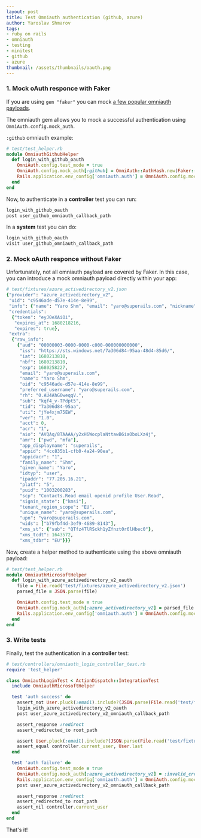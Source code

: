 ```yaml
---
layout: post
title: Test Omniauth authentication (github, azure)
author: Yaroslav Shmarov
tags: 
- ruby on rails
- omniauth
- testing
- minitest
- github
- azure
thumbnail: /assets/thumbnails/oauth.png
---
```


### 1. Mock oAuth responce with Faker

If you are using `gem "faker"` you can mock [a few popular omniauth payloads](https://github.com/faker-ruby/faker/blob/main/doc/default/omniauth.md).

The omniauth gem allows you to mock a successful authentication using `OmniAuth.config.mock_auth`.

`:github` omniauth example:

```ruby
# test/test_helper.rb
module OmniauthGithubHelper
  def login_with_github_oauth
    OmniAuth.config.test_mode = true
    OmniAuth.config.mock_auth[:github] = OmniAuth::AuthHash.new(Faker::Omniauth.github)
    Rails.application.env_config['omniauth.auth'] = OmniAuth.config.mock_auth[:github]
  end
end
```

Now, to authenticate in a **controller** test you can run:

```ruby
login_with_github_oauth
post user_github_omniauth_callback_path
```

In a **system** test you can do:

```ruby
login_with_github_oauth
visit user_github_omniauth_callback_path
```

### 2. Mock oAuth responce **without** Faker

Unfortunately, not all omniauth payload are covered by Faker.
In this case, you can introduce a mock omniauth payload directly within your app:

```ruby
# test/fixtures/azure_activedirectory_v2.json
{"provider": "azure_activedirectory_v2",
 "uid": "c9546ade-d57e-414e-8e99",
 "info": {"name": "Yaro Shm", "email": "yaro@superails.com", "nickname": "yaro", "first_name": "Yaro", "last_name": "Shm"},
 "credentials": 
  {"token": "eyJ0eXAiOi",
   "expires_at": 1680218216,
   "expires": true},
 "extra": 
  {"raw_info": 
    {"aud": "00000003-0000-0000-c000-000000000000",
     "iss": "https://sts.windows.net/7a306d84-95aa-48d4-85d6/",
     "iat": 1680213810,
     "nbf": 1680213810,
     "exp": 1680258227,
     "email": "yaro@superails.com",
     "name": "Yaro Shm",
     "oid": "c9546ade-d57e-414e-8e99",
     "preferred_username": "yaro@superails.com",
     "rh": "0.AU4AhG0weqqV.",
     "sub": "kqf4_v-TPdpt5",
     "tid": "7a306d84-95aa",
     "uti": "jYe4xjm75EW",
     "ver": "1.0",
     "acct": 0,
     "acr": "1",
     "aio": "AVQAq/8TAAAA/y2xH6WocplaNttawB6iaOboLXz4j",
     "amr": ["pwd", "mfa"],
     "app_displayname": "superails",
     "appid": "4cc835b1-cfb0-4a24-90ea",
     "appidacr": "1",
     "family_name": "Shm",
     "given_name": "Yaro",
     "idtyp": "user",
     "ipaddr": "77.205.16.21",
     "platf": "5",
     "puid": "1003200283",
     "scp": "Contacts.Read email openid profile User.Read",
     "signin_state": ["kmsi"],
     "tenant_region_scope": "EU",
     "unique_name": "yaro@superails.com",
     "upn": "yaro@superails.com",
     "wids": ["b79fbf4d-3ef9-4689-8143"],
     "xms_st": {"sub": "QTfz4TlRSckh1yZfnzt0r6lHbec0"},
     "xms_tcdt": 1643572,
     "xms_tdbr": "EU"}}}
```

Now, create a helper method to authenticate using the above omniauth payload:

```ruby
# test/test_helper.rb
module OmniauthMicrosoftHelper
  def login_with_azure_activedirectory_v2_oauth
    file = File.read('test/fixtures/azure_activedirectory_v2.json')
    parsed_file = JSON.parse(file)

    OmniAuth.config.test_mode = true
    OmniAuth.config.mock_auth[:azure_activedirectory_v2] = parsed_file
    Rails.application.env_config['omniauth.auth'] = OmniAuth.config.mock_auth[:azure_activedirectory_v2]
  end
end
```

### 3. Write tests

Finally, test the authentication in a **controller** test:

```ruby
# test/controllers/omniauth_login_controller_test.rb
require 'test_helper'

class OmniauthLoginTest < ActionDispatch::IntegrationTest
  include OmniauthMicrosoftHelper

  test 'auth success' do
    assert_not User.pluck(:email).include?(JSON.parse(File.read('test/fixtures/azure_activedirectory_v2.json'))['info']['email'])
    login_with_azure_activedirectory_v2_oauth
    post user_azure_activedirectory_v2_omniauth_callback_path

    assert_response :redirect
    assert_redirected_to root_path

    assert User.pluck(:email).include?(JSON.parse(File.read('test/fixtures/azure_activedirectory_v2.json'))['info']['email'])
    assert_equal controller.current_user, User.last
  end

  test 'auth failure' do
    OmniAuth.config.test_mode = true
    OmniAuth.config.mock_auth[:azure_activedirectory_v2] = :invalid_credentials
    Rails.application.env_config['omniauth.auth'] = OmniAuth.config.mock_auth[:azure_activedirectory_v2]
    post user_azure_activedirectory_v2_omniauth_callback_path

    assert_response :redirect
    assert_redirected_to root_path
    assert_nil controller.current_user
  end
end
```

That's it!
